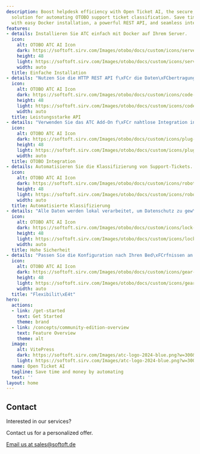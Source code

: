 ```yaml
---
description: Boost helpdesk efficiency with Open Ticket AI, the secure, on-premise
  solution for automating OTOBO support ticket classification. Save time and money
  with easy Docker installation, a powerful REST API, and seamless integration.
features:
- details: Installieren Sie ATC einfach mit Docker auf Ihrem Server.
  icon:
    alt: OTOBO ATC AI Icon
    dark: https://softoft.sirv.com/Images/otobo/docs/custom/icons/server-solid.png?h=48&q=100&colorlevel.white=0
    height: 48
    light: https://softoft.sirv.com/Images/otobo/docs/custom/icons/server-solid.png?h=48&q=100
    width: auto
  title: Einfache Installation
- details: "Nutzen Sie die HTTP REST API f\xFCr die Daten\xFCbertragung und Modellverwaltung."
  icon:
    alt: OTOBO ATC AI Icon
    dark: https://softoft.sirv.com/Images/otobo/docs/custom/icons/code-solid.png?h=48&q=100&colorlevel.white=0
    height: 48
    light: https://softoft.sirv.com/Images/otobo/docs/custom/icons/code-solid.png?h=48&q=100
    width: auto
  title: Leistungsstarke API
- details: "Verwenden Sie das ATC Add-On f\xFCr nahtlose Integration in OTOBO."
  icon:
    alt: OTOBO ATC AI Icon
    dark: https://softoft.sirv.com/Images/otobo/docs/custom/icons/plug-solid.png?h=48&q=100&colorlevel.white=0
    height: 48
    light: https://softoft.sirv.com/Images/otobo/docs/custom/icons/plug-solid.png?h=48&q=100
    width: auto
  title: OTOBO Integration
- details: Automatisieren Sie die Klassifizierung von Support-Tickets.
  icon:
    alt: OTOBO ATC AI Icon
    dark: https://softoft.sirv.com/Images/otobo/docs/custom/icons/robot-solid.png?h=48&q=100&colorlevel.white=0
    height: 48
    light: https://softoft.sirv.com/Images/otobo/docs/custom/icons/robot-solid.png?h=48&q=100
    width: auto
  title: Automatisierte Klassifizierung
- details: "Alle Daten werden lokal verarbeitet, um Datenschutz zu gew\xE4hrleisten."
  icon:
    alt: OTOBO ATC AI Icon
    dark: https://softoft.sirv.com/Images/otobo/docs/custom/icons/lock-solid.png?h=48&q=100&colorlevel.white=0
    height: 48
    light: https://softoft.sirv.com/Images/otobo/docs/custom/icons/lock-solid.png?h=48&q=100
    width: auto
  title: Hohe Sicherheit
- details: "Passen Sie die Konfiguration nach Ihren Bed\xFCrfnissen an."
  icon:
    alt: OTOBO ATC AI Icon
    dark: https://softoft.sirv.com/Images/otobo/docs/custom/icons/gear-solid.png?h=48&q=100&colorlevel.white=0
    height: 48
    light: https://softoft.sirv.com/Images/otobo/docs/custom/icons/gear-solid.png?h=48&q=100
    width: auto
  title: "Flexibilit\xE4t"
hero:
  actions:
  - link: /get-started
    text: Get Started
    theme: brand
  - link: /concepts/community-edition-overview
    text: Feature Overview
    theme: alt
  image:
    alt: VitePress
    dark: https://softoft.sirv.com/Images/atc-logo-2024-blue.png?w=300&q=100
    light: https://softoft.sirv.com/Images/atc-logo-2024-blue.png?w=300&q=100
  name: Open Ticket AI
  tagline: Save time and money by automating
  text: ''
layout: home
---
```

<OTAIPredictionDemo/>

<ServicePackagesComponent/>

<SupportPlansComponent/>




## Contact

<div class="text-center mt-8">
  <p class="text-lg font-semibold">Interested in our services?</p>
  <p class="text-gray-600">Contact us for a personalized offer.</p>
  <a href="mailto:sales@softoft.de" class="mt-4 inline-block bg-blue-600 text-white px-6 py-3 rounded hover:bg-blue-700 transition-colors">
    Email us at sales@softoft.de
  </a>
</div>
